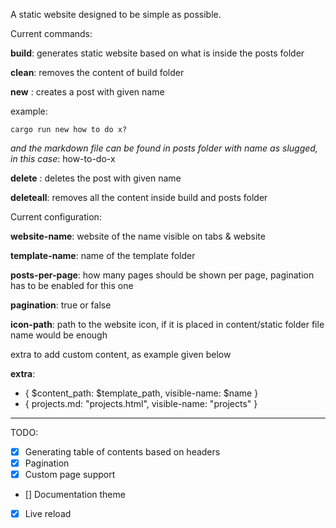 A static website designed to be simple as possible.

Current commands:

**build**: generates static website based on what is inside the posts folder

**clean**: removes the content of build folder

**new** <postname>: creates a post with given name

example:

`cargo run new how to do x?`

*and the markdown file can be found in posts folder with name as slugged, in this case*: how-to-do-x

**delete** <postname>: deletes the post with given name

**deleteall**: removes all the content inside build and posts folder

Current configuration:

**website-name**: website of the name visible on tabs & website

**template-name**: name of the template folder

**posts-per-page**: how many pages should be shown per page, pagination has to be enabled for this one

**pagination**: true or false

**icon-path**: path to the website icon, if it is placed in content/static folder file name would be enough

extra to add custom content, as example given below

**extra**: 
- { $content_path: $template_path, visible-name: $name }
- { projects.md: "projects.html", visible-name: "projects" }

* * *

TODO:
- [x] Generating table of contents based on headers
- [x] Pagination
- [x] Custom page support
- [] Documentation theme
- [x] Live reload